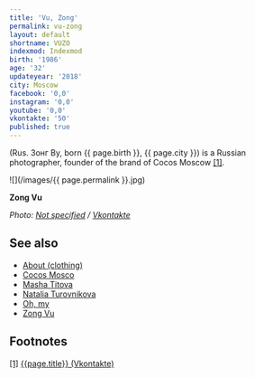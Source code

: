 ```yaml
---
title: 'Vu, Zong'
permalink: vu-zong
layout: default
shortname: VUZO
indexmod: Indexmod
birth: '1986'
age: '32'
updateyear: '2018'
city: Moscow
facebook: '0,0'
instagram: '0,0'
youtube: '0,0'
vkontakte: '50'
published: true
---
```


(Rus. Зонг Ву, born {{ page.birth }}, {{ page.city }}) is a Russian photographer, founder of the brand of Cocos Moscow <span id="a1">[\[1\]](#f1)</span>.

![](/images/{{ page.permalink }}.jpg)

**Zong Vu**

*Photo: [Not specified](index) / [Vkontakte](https://vk.com/id192281)*

## See also

+ [About (clothing)](about-clothing)
+ [Cocos Mosco](cocos-moscow)
+ [Masha Titova](titova-masha)
+ [Natalia Turovnikova](turovnikova-natalia)
+ [Oh, my](oh-my)
+ [Zong Vu](vu-zong)

## Footnotes

[[1]](#a1) <span id="f1"></span> [{{page.title}} (Vkontakte)](https://vk.com/id192281)
